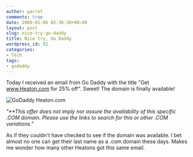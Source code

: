 ```yaml
---
author: garret
comments: true
date: 2009-01-06 02:36:30+00:00
layout: post
slug: nice-try-go-daddy
title: Nice try, Go Daddy
wordpress_id: 92
categories:
- Tech
tags:
- godaddy
---
```


Today I received an email from Go Daddy with the title "Get www.Heaton.com for 25% off". Sweet! The domain is finally available!

![GoDaddy Heaton.com](http://powdahound.com/wp-content/uploads/2009/01/godaddy_heaton.png)

_"**This offer does not imply nor assure the availability of this specific .COM domain. Please use the links to search for this or other .COM variations."_

As if they couldn't have checked to see if the domain was available. I bet almost no one can get their last name as a .com domain these days. Makes me wonder how many other Heatons got this same email.
